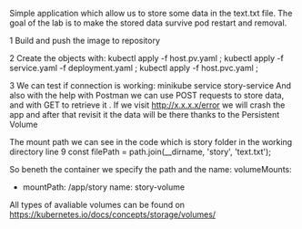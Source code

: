Simple application which allow us to store some data in the text.txt file. The goal of the lab is to make the stored data survive pod restart and removal.

1 Build and push the image to repository 

2 Create the objects with:
kubectl apply -f host.pv.yaml ;
kubectl apply -f service.yaml -f deployment.yaml ;
kubectl apply -f host.pvc.yaml ;

3 We can test if connection is working:
minikube service story-service
And also with the help with Postman we can use POST requests to store data, and with GET to retrieve it .
If we visit http://x.x.x.x/error we will crash the app and after that revisit it the data will be there thanks to the Persistent Volume

The mount path we can see in the code which is story folder in the working directory 
line 9     const filePath = path.join(__dirname, 'story', 'text.txt');

So beneth the container we specify the path and the name:
volumeMounts:
  - mountPath: /app/story
    name: story-volume

All types of avaliable volumes can be found on https://kubernetes.io/docs/concepts/storage/volumes/




